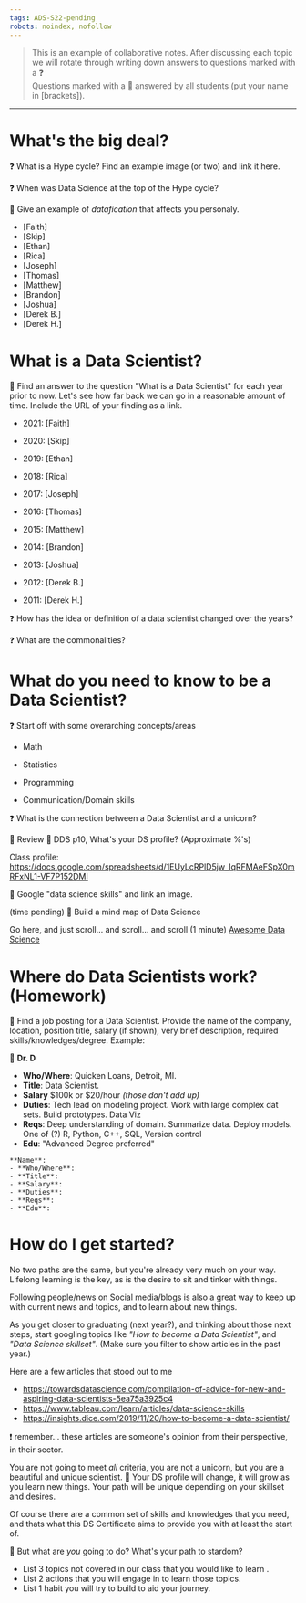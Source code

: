 ```yaml
---
tags: ADS-S22-pending
robots: noindex, nofollow
---
```


> This is an example of collaborative notes. After discussing each topic we will rotate through writing down answers to questions marked with a :question:  
> Questions marked with a :busts_in_silhouette: answered by all students (put your name in [brackets]). 

---


# What's the big deal? 

:question: What is a Hype cycle? Find an example image (or two) and link it here.



:question: When was Data Science at the top of the Hype cycle? 


 
:busts_in_silhouette: Give an example of _datafication_ that affects you personaly. 

* [Faith] 
* [Skip]
* [Ethan]
* [Rica]
* [Joseph]
* [Thomas]
* [Matthew]
* [Brandon]
* [Joshua]
* [Derek B.]
* [Derek H.] 


# What is a Data Scientist? 

:busts_in_silhouette: Find an answer to the question "What is a Data Scientist" for each year prior to now. Let's see how far back we can go in a reasonable amount of time. Include the URL of your finding as a link. 

* 2021: [Faith] 

* 2020: [Skip]

* 2019: [Ethan]

* 2018: [Rica]

* 2017: [Joseph]

* 2016: [Thomas]

* 2015: [Matthew]

* 2014: [Brandon]

* 2013: [Joshua]

* 2012: [Derek B.]

* 2011: [Derek H.] 



:question: How has the idea or definition of a data scientist changed over the years? 


:question:  What are the commonalities? 


# What do you need to know to be a Data Scientist? 

:question: Start off with some overarching concepts/areas
* Math

* Statistics

* Programming

* Communication/Domain skills



:question: What is the connection between a Data Scientist and a unicorn? 


:busts_in_silhouette: Review :book: DDS p10, What's your DS profile? (Approximate %'s)


Class profile: https://docs.google.com/spreadsheets/d/1EUyLcRPlD5jw_IqRFMAeFSpX0mRFxNL1-VF7P152DMI

:busts_in_silhouette: Google "data science skills" and link an image. 


(time pending)
:busts_in_silhouette: Build a mind map of Data Science


Go here, and just scroll... and scroll... and scroll (1 minute)
[Awesome Data Science](https://github.com/academic/awesome-datascience)


# Where do Data Scientists work? (Homework)

:busts_in_silhouette: Find a job posting for a Data Scientist. Provide the name of the company, location, position title, salary (if shown), very brief description, required skills/knowledges/degree. Example: 

:dog: **Dr. D**  
- **Who/Where**: Quicken Loans, Detroit, MI.
- **Title**: Data Scientist. 
- **Salary** $100k or $20/hour _(those don't add up)_
- **Duties**: Tech lead on modeling project. Work with large complex dat sets. Build prototypes. Data Viz
- **Reqs**: Deep understanding of domain. Summarize data. Deploy models. One of (?) R, Python, C++, SQL, Version control
- **Edu**: "Advanced Degree preferred" 

```
**Name**:
- **Who/Where**: 
- **Title**: 
- **Salary**: 
- **Duties**: 
- **Reqs**: 
- **Edu**: 
```


# How do I get started? 
No two paths are the same, but you're already very much on your way. Lifelong learning is the key, as is the desire to sit and tinker with things. 

Following people/news on Social media/blogs is also a great way to keep up with current news and topics, and to learn about new things. 

As you get closer to graduating (next year?), and thinking about those next steps, start googling topics like _"How to become a Data Scientist"_, and _"Data Science skillset"_. (Make sure you filter to show articles in the past year.)

Here are a few articles that stood out to me
* https://towardsdatascience.com/compilation-of-advice-for-new-and-aspiring-data-scientists-5ea75a3925c4
* https://www.tableau.com/learn/articles/data-science-skills
* https://insights.dice.com/2019/11/20/how-to-become-a-data-scientist/


:exclamation: remember... these articles are someone's opinion from their perspective, in their sector.

You are not going to meet _all_ criteria, you are not a unicorn, but you are a beautiful and unique scientist. :muscle: Your DS profile will change, it will grow as you learn new things. Your path will be unique depending on your skillset and desires. 

Of course there are a common set of skills and knowledges that you need, and thats what this DS Certificate aims to provide you with at least the start of. 

:busts_in_silhouette:  But what are *you* going to do? What's your path to stardom? 


* List 3 topics not covered in our class that you would like to learn .
* List 2 actions that you will engage in to learn those topics.
* List 1 habit you will try to build to aid your journey. 
